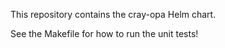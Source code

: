 
This repository contains the cray-opa Helm chart.

See the Makefile for how to run the unit tests!
